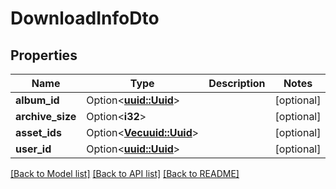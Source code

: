 # DownloadInfoDto

## Properties

Name | Type | Description | Notes
------------ | ------------- | ------------- | -------------
**album_id** | Option<[**uuid::Uuid**](uuid::Uuid.md)> |  | [optional]
**archive_size** | Option<**i32**> |  | [optional]
**asset_ids** | Option<[**Vec<uuid::Uuid>**](uuid::Uuid.md)> |  | [optional]
**user_id** | Option<[**uuid::Uuid**](uuid::Uuid.md)> |  | [optional]

[[Back to Model list]](../README.md#documentation-for-models) [[Back to API list]](../README.md#documentation-for-api-endpoints) [[Back to README]](../README.md)


